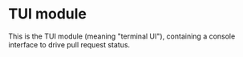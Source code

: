 # TUI module

This is the TUI module (meaning "terminal UI"), containing a console interface to drive pull request status.
